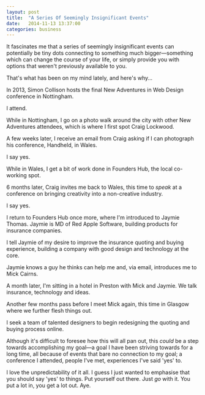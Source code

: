 ```yaml
---
layout: post
title:  "A Series Of Seemingly Insignificant Events"
date:   2014-11-13 13:37:00
categories: business
---
```


It fascinates me that a series of seemingly insignificant events can potentially be tiny dots connecting to something much bigger—something which can change the course of your life, or simply provide you with options that weren't previously available to you.

That's what has been on my mind lately, and here's why…

In 2013, Simon Collison hosts the final New Adventures in Web Design conference in Nottingham.

I attend.

While in Nottingham, I go on a photo walk around the city with other New Adventures attendees, which is where I first spot Craig Lockwood.

A few weeks later, I receive an email from Craig asking if I can photograph his conference, Handheld, in Wales.

I say yes.

While in Wales, I get a bit of work done in Founders Hub, the local co-working spot.

6 months later, Craig invites me back to Wales, this time to _speak_ at a conference on bringing creativity into a non-creative industry.

I say yes.

I return to Founders Hub once more, where I'm introduced to Jaymie Thomas. Jaymie is MD of Red Apple Software, building products for insurance companies.

I tell Jaymie of my desire to improve the insurance quoting and buying experience, building a company with good design and technology at the core.

Jaymie knows a guy he thinks can help me and, via email, introduces me to Mick Cairns.

A month later, I'm sitting in a hotel in Preston with Mick and Jaymie. We talk insurance, technology and ideas.

Another few months pass before I meet Mick again, this time in Glasgow where we further flesh things out.

I seek a team of talented designers to begin redesigning the quoting and buying process online.

Although it's difficult to foresee how this will all pan out, this _could_ be a step towards accomplishing my goal—a goal I have been striving towards for a long time, all because of events that bare no connection to my goal; a conference I attended, people I've met, experiences I've said 'yes' to.

I love the unpredictability of it all. I guess I just wanted to emphasise that you should say 'yes' to things. Put yourself out there. Just _go_ with it. You put a lot in, you get a lot out. Aye.
